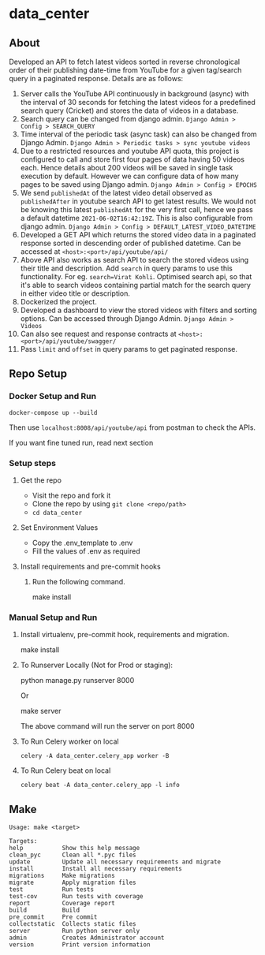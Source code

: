 # data_center

<Your Project Description>

## About

Developed an API to fetch latest videos sorted in reverse chronological
order of their publishing date-time from YouTube for a given tag/search
query in a paginated response. Details are as follows:

1. Server calls the YouTube API continuously in background (async) with the interval of 30 seconds for fetching the latest videos for a predefined search query (Cricket) and stores the data of videos in a database.
2. Search query can be changed from django admin. `Django Admin > Config > SEARCH_QUERY`
3. Time interval of the periodic task (async task) can also be changed from Django Admin.
    `Django Admin > Periodic tasks > sync youtube videos`
4. Due to a restricted resources and youtube API quota, this project is configured to call and store first four pages of data having 50 videos each. Hence details about 200 videos will be saved in single task execution by default. However we can configure data of how many pages to be saved using Django admin. `Django Admin > Config > EPOCHS`
5. We send `publishedAt` of the latest video detail observed as `publishedAfter` in youtube search API to get latest results. We would not be knowing this latest `publishedAt` for the very first call, hence we pass a default datetime `2021-06-02T16:42:19Z`. This is also configurable from django admin. `Django Admin > Config > DEFAULT_LATEST_VIDEO_DATETIME`
6. Developed a GET API which returns the stored video data in a paginated response sorted in descending order of published datetime. Can be accessed at `<host>:<port>/api/youtube/api/`
7. Above API also works as search API to search the stored videos using their title and description. Add `search` in query params to use this functionality. For eg. `search=Virat Kohli`. Optimised search api, so that it's able to search videos containing partial match for the search query in either video title or description.
8. Dockerized the project.
9. Developed a dashboard to view the stored videos with filters and sorting options. Can be accessed through Django Admin. `Django Admin > Videos`
10. Can also see request and response contracts at `<host>:<port>/api/youtube/swagger/`
11. Pass `limit` and `offset` in query params to get paginated response.


## Repo Setup

### Docker Setup and Run

`docker-compose up --build`

Then use `localhost:8008/api/youtube/api` from postman to check the APIs.

If you want fine tuned run, read next section

### Setup steps

1. Get the repo

    * Visit the repo and fork it
    * Clone the repo by using `git clone <repo/path>`
    * `cd data_center`

2. Set Environment Values

    * Copy the .env_template to .env
    * Fill the values of .env as required

3. Install requirements and pre-commit hooks

    1. Run the following command.

        make install


### Manual Setup and Run

1. Install virtualenv, pre-commit hook, requirements and migration.

    make install

2. To Runserver Locally (Not for Prod or staging):

    python manage.py runserver 8000

    Or

    make server

    The above command will run the server on port 8000

3. To Run Celery worker on local

    `celery -A data_center.celery_app worker -B`


4. To Run Celery beat on local

    `celery beat -A data_center.celery_app -l info`


## Make

```
Usage: make <target>

Targets:
help           Show this help message
clean_pyc      Clean all *.pyc files
update         Update all necessary requirements and migrate
install        Install all necessary requirements
migrations     Make migrations
migrate        Apply migration files
test           Run tests
test-cov       Run tests with coverage
report         Coverage report
build          Build
pre_commit     Pre commit
collectstatic  Collects static files
server         Run python server only
admin          Creates Administrator account
version        Print version information
```
